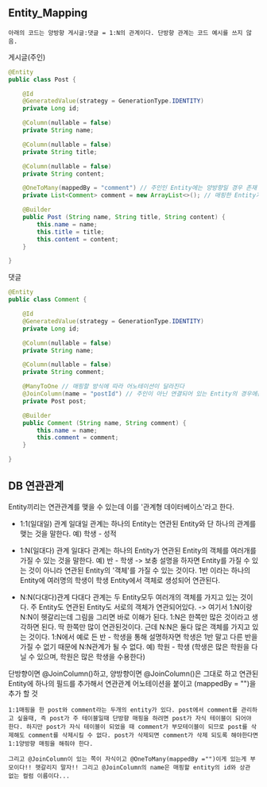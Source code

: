 ## Entity_Mapping



```
아래의 코드는 양방향 게시글:댓글 = 1:N의 관계이다. 단방향 관계는 코드 예시를 쓰지 않음.
```



게시글(주인)

```java
@Entity
public class Post {

    @Id
    @GeneratedValue(strategy = GenerationType.IDENTITY)
    private Long id;

    @Column(nullable = false)
    private String name;

    @Column(nullable = false)
    private String title;

    @Column(nullable = false)
    private String content;

    @OneToMany(mappedBy = "comment") // 주인인 Entity에는 양방향일 경우 존재
    private List<Comment> comment = new ArrayList<>(); // 매핑한 Entity가 n개라면 List로!

    @Builder
    public Post (String name, String title, String content) {
        this.name = name;
        this.title = title;
        this.content = content;
    }

}
```



댓글

``` java
@Entity
public class Comment {

    @Id
    @GeneratedValue(strategy = GenerationType.IDENTITY)
    private Long id;

    @Column(nullable = false)
    private String name;

    @Column(nullable = false)
    private String comment;

    @ManyToOne // 매핑할 방식에 따라 어노테이션이 달라진다
    @JoinColumn(name = "postId") // 주인이 아닌 연결되어 있는 Entity의 경우에는 이 어노테이션을 사용한다.
    private Post post;

    @Builder
    public Comment (String name, String comment) {
        this.name = name;
        this.comment = comment;
    }

}
```



## DB 연관관계

Entity끼리는 연관관계를 맺을 수 있는데 이를 '관계형 데이터베이스'라고 한다.

- 1:1(일대일) 관계
  일대일 관계는 하나의 Entity는 연관된  Entity와 단 하나의 관계를 맺는 것을 말한다.
  예) 학생 - 성적

- 1:N(일대다) 관계
  일대다 관계는 하나의 Entity가 연관된 Entity의 객체를 여러개를 가질 수 있는 것을 말한다.
  예) 반 - 학생
  -> 보충 설명을 하자면 Entity를 가질 수 있는 것이 아니라 연관된 Entity의 '객체'를 가질 수 있는 것이다.
     1반 이라는 하나의 Entity에 여러명의 학생이 학생 Entity에서 객체로 생성되어 연관된다.

- N:N(다대다)관계
  다대다 관계는 두 Entity모두 여러개의 객체를 가지고 있는 것이다. 주 Entity도 연관된 Entity도 서로의 객체가 연관되어있다.
  -> 여기서 1:N이랑 N:N이 헷갈리는데 그림을 그리면 바로 이해가 된다. 1:N은 한쪽만 많은 것이라고 생각하면 된다.
     딱 한쪽만 많이 연관된것이다. 근데 N:N은 둘다 많은 객체를 가지고 있는 것이다.
     1:N에서 예로 든 반 - 학생을 통해 설명하자면 학생은 1반 말고 다른 반을 가질 수 없기 때문에 N:N관계가 될 수 없다.
  예)  학원 - 학생 (학생은 많은 학원을 다닐 수 있으며, 학원은 많은 학생을 수용한다)

단방향이면 @JoinColumn()하고, 양방향이면 @JoinColumn()은 그대로 하고 연관된 Entity에 하나의 필드를 추가해서 연관관계 어노테이션을 붙이고 (mappedBy = "")을 추가 할 것

```
1:1매핑을 한 post와 comment라는 두개의 entity가 있다. post에서 comment를 관리하고 싶을때, 즉 post가 주 테이블일때 단방향 매핑을 하려면 post가 자식 테이블이 되어야 한다. 하지만 post가 자식 테이블이 되었을 때 comment가 부모테이블이 되므로 post를 삭제해도 comment를 삭제시킬 수 없다. post가 삭제되면 comment가 삭제 되도록 해야한다면 1:1양방향 매핑을 해줘야 한다.

그리고 @JoinColumn이 있는 쪽이 자식이고 @OneToMany(mappedBy ="")이게 있는게 부모이다!! 헷갈리지 말자!! 그리고 @JoinColumn의 name은 매핑할 entity의 id와 상관 없는 컬럼 이름이다...
```